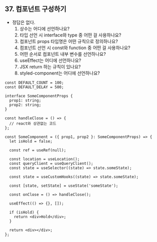 ## 37. 컴포넌트 구성하기

- 정답은 없다.
  1. 상수는 어디에 선언하나요?
  2. 타입 선언 시 interface와 type 중 어떤 걸 사용하나요?
  3. 컴포넌트 props 타입명은 어떤 규칙으로 정의하나요?
  4. 컴포넌트 선언 시 const와 function 중 어떤 걸 사용하나요?
  5. 어떤 순서로 컴포넌트 내부 변수를 선언하나요?
  6. useEffect는 어디에 선언하나요?
  7. JSX return 하는 규칙이 있나요?
  8. styled-component는 어디에 선언하나요?

```tsx
const DEFAULT_COUNT = 100;
const DEFAULT_DELAY = 500;

interface SomeComponentProps {
  prop1: string;
  prop2: string;
}

const handleClose = () => {
  // react와 상관없는 코드
};

const SomeComponent = ({ prop1, prop2 }: SomeComponentProps) => {
  let isHold = false;

  const ref = useRef(null);

  const location = useLocation();
  const queryClient = useQueryClient();
  const state = useSelector((state) => state.someState);

  const state = useCustomHooks((state) => state.someState);

  const [state, setState] = useState('someState');

  const onClose = () => handleClose();

  useEffect(() => {}, []);

  if (isHold) {
    return <div>Hold</div>;
  }

  return <div></div>;
};
```
